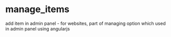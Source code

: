 # manage_items
add item in admin panel - for websites, part of managing option which used in admin panel
using angularjs
